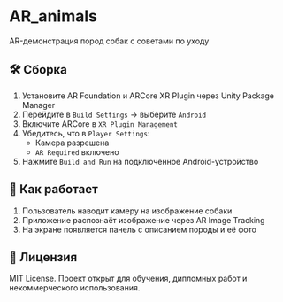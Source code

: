 # AR_animals
AR-демонстрация пород собак с советами по уходу

## 🛠️ Сборка
1. Установите AR Foundation и ARCore XR Plugin через Unity Package Manager
2. Перейдите в `Build Settings` → выберите `Android`
3. Включите ARCore в `XR Plugin Management`
4. Убедитесь, что в `Player Settings`:
   - Камера разрешена
   - `AR Required` включено
5. Нажмите `Build and Run` на подключённое Android-устройство

## 📸 Как работает
1. Пользователь наводит камеру на изображение собаки
2. Приложение распознаёт изображение через AR Image Tracking
3. На экране появляется панель с описанием породы и её фото

## 📄 Лицензия
MIT License. Проект открыт для обучения, дипломных работ и некоммерческого использования.




